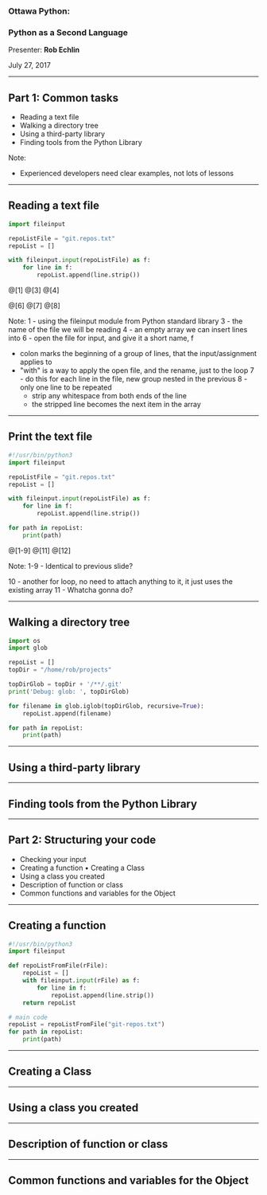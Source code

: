 ### Ottawa Python: 
### Python as a Second Language

Presenter: **Rob Echlin**

July 27, 2017

---

## Part 1: Common tasks
* Reading a text file
* Walking a directory tree
* Using a third-party library
* Finding tools from the Python Library

Note:
* Experienced developers need clear examples, not lots of lessons


---
## Reading a text file

```python
import fileinput

repoListFile = "git.repos.txt"
repoList = []

with fileinput.input(repoListFile) as f:
    for line in f:
        repoList.append(line.strip())
```
@[1]
@[3]
@[4]

@[6]
@[7]
@[8]

Note: 
1 - using the fileinput module from Python standard library
3 - the name of the file we will be reading
4 - an empty array we can insert lines into
6 - open the file for input, and give it a short name, f
  - colon marks the beginning of a group of lines, that the input/assignment applies to
  - "with" is a way to apply the open file, and the rename, just to the loop
7 - do this for each line in the file, new group nested in the previous
8 - only one line to be repeated
    - strip any whitespace from both ends of the line
    - the stripped line becomes the next item in the array

---
## Print the text file

```python
#!/usr/bin/python3
import fileinput

repoListFile = "git.repos.txt"
repoList = []

with fileinput.input(repoListFile) as f:
    for line in f:
        repoList.append(line.strip())

for path in repoList:
    print(path)
```
@[1-9]
@[11]
@[12]

Note:
1-9 - Identical to previous slide?

10 - another for loop, no need to attach anything to it, it just uses the existing array
11 - Whatcha gonna do?

---
## Walking a directory tree

```python
import os
import glob

repoList = []
topDir = "/home/rob/projects"

topDirGlob = topDir + '/**/.git'
print('Debug: glob: ', topDirGlob)

for filename in glob.iglob(topDirGlob, recursive=True):
    repoList.append(filename)

for path in repoList:
    print(path)
```

---
## Using a third-party library

---
## Finding tools from the Python Library

---
## Part 2: Structuring your code
* Checking your input
* Creating a function
• Creating a Class
* Using a class you created
* Description of function or class
* Common functions and variables for the Object

---
## Creating a function

```python
#!/usr/bin/python3
import fileinput

def repoListFromFile(rFile):
    repoList = []
    with fileinput.input(rFile) as f:
        for line in f:
            repoList.append(line.strip())
    return repoList

# main code
repoList = repoListFromFile("git-repos.txt")
for path in repoList:
    print(path)
```

---
## Creating a Class

---
## Using a class you created

---
## Description of function or class

---
## Common functions and variables for the Object

